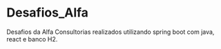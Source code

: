 # Desafios_Alfa
 Desafios da Alfa Consultorias realizados utilizando spring boot com java, react e banco H2.
